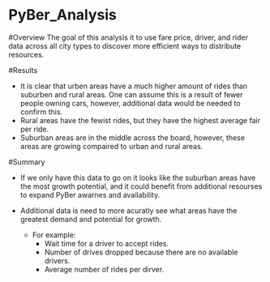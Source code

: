 # PyBer_Analysis

#Overview
The goal of this analysis it to use fare price, driver, and rider data across all city types to discover more efficient ways to distribute resources.

#Results
 - It is clear that urben areas have a much higher amount of rides than suburben and rural areas. One can assume this is a result of fewer people owning cars, however, additional data would be needed to confirm this. 
 - Rural areas have the fewist rides, but they have the highest average fair per ride.
 - Suburban areas are in the middle across the board, however, these areas are growing compaired to urban and rural areas.

#Summary

 - If we only have this data to go on it looks like the suburban areas have the most growth potential, and it could benefit from additional resourses to expand PyBer awarnes and availability.

 - Additional data is need to more acuratly see what areas have the greatest demand and potential for growth. 
     - For example:
          - Wait time for a driver to accept rides.
          - Number of drives dropped because there are no available drivers.
          - Average number of rides per dirver.
          
